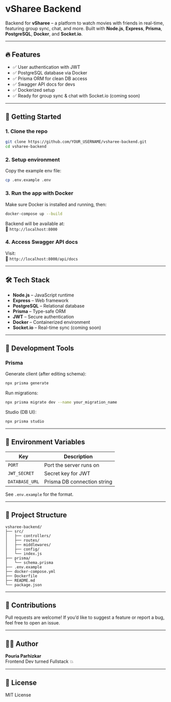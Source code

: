 # vSharee Backend

Backend for **vSharee** – a platform to watch movies with friends in real-time, featuring group sync, chat, and more. Built with **Node.js**, **Express**, **Prisma**, **PostgreSQL**, **Docker**, and **Socket.io**.

---

## 🔥 Features

- ✅ User authentication with JWT
- ✅ PostgreSQL database via Docker
- ✅ Prisma ORM for clean DB access
- ✅ Swagger API docs for devs
- ✅ Dockerized setup
- ✅ Ready for group sync & chat with Socket.io (coming soon)

---

## 🚀 Getting Started

### 1. Clone the repo

```bash
git clone https://github.com/YOUR_USERNAME/vsharee-backend.git
cd vsharee-backend
```

### 2. Setup environment

Copy the example env file:

```bash
cp .env.example .env
```

### 3. Run the app with Docker

Make sure Docker is installed and running, then:

```bash
docker-compose up --build
```

Backend will be available at:  
📍 `http://localhost:8000`

### 4. Access Swagger API docs

Visit:  
📄 `http://localhost:8000/api/docs`

---

## 🛠️ Tech Stack

- **Node.js** – JavaScript runtime
- **Express** – Web framework
- **PostgreSQL** – Relational database
- **Prisma** – Type-safe ORM
- **JWT** – Secure authentication
- **Docker** – Containerized environment
- **Socket.io** – Real-time sync (coming soon)

---

## 🧪 Development Tools

### Prisma

Generate client (after editing schema):

```bash
npx prisma generate
```

Run migrations:

```bash
npx prisma migrate dev --name your_migration_name
```

Studio (DB UI):

```bash
npx prisma studio
```

---

## 🧾 Environment Variables

| Key          | Description                   |
|--------------|-------------------------------|
| `PORT`       | Port the server runs on        |
| `JWT_SECRET` | Secret key for JWT             |
| `DATABASE_URL` | Prisma DB connection string |

See `.env.example` for the format.

---

## 📁 Project Structure

```
vsharee-backend/
├── src/
│   ├── controllers/
│   ├── routes/
│   ├── middlewares/
│   ├── config/
│   └── index.js
├── prisma/
│   └── schema.prisma
├── .env.example
├── docker-compose.yml
├── Dockerfile
├── README.md
└── package.json
```

---

## 🤝 Contributions

Pull requests are welcome! If you’d like to suggest a feature or report a bug, feel free to open an issue.

---

## 👨‍💻 Author

**Pouria Parhizkar**  
Frontend Dev turned Fullstack 💥

---

## 📜 License

MIT License